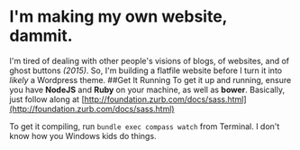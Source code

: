 I'm making my own website, dammit.
=======

I'm tired of dealing with other people's visions of blogs, of websites, and of ghost buttons *(2015)*. So, I'm building a flatfile website before I turn it into *likely* a Wordpress theme.
##Get It Running
To get it up and running, ensure you have **NodeJS** and **Ruby** on your machine, as well as **bower**. Basically, just follow along at [http://foundation.zurb.com/docs/sass.html](http://foundation.zurb.com/docs/sass.html)

To get it compiling, run `bundle exec compass watch` from Terminal. I don't know how you Windows kids do things.